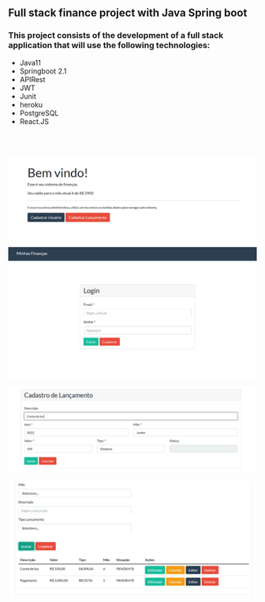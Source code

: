 ## Full stack finance project with Java Spring boot

### This project consists of the development of a full stack application that will use the following technologies:

- Java11
- Springboot 2.1
- APIRest
- JWT
- Junit
- heroku
- PostgreSQL
- React.JS

<br/>
<br/>

![img](./imgs/04.png)

![img](./imgs/01.png)

![img](./imgs/02.png)

![img](./imgs/03.png)


